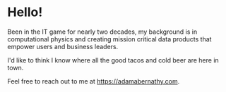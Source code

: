 # Hello!

Been in the IT game for nearly two decades, my background is in computational physics and creating mission critical data products that empower users and business leaders.

I'd like to think I know where all the good tacos and cold beer are here in town.

Feel free to reach out to me at https://adamabernathy.com.
